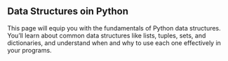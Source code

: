 ## Data Structures oin Python 
This page will equip you with the fundamentals of Python data structures. You’ll learn about common data structures like lists, tuples, sets, and dictionaries, and understand when and why to use each one effectively in your programs.

```md

```
